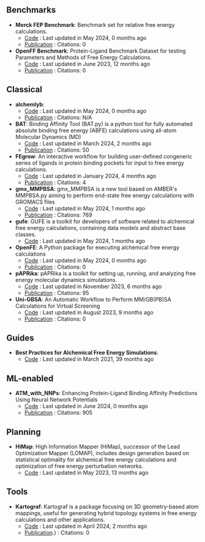 
## **Benchmarks**
- **Merck FEP Benchmark**: Benchmark set for relative free energy calculations.
	- [Code](https://github.com/MCompChem/fep-benchmark) : Last updated in May 2024, 0 months ago
	- [Publication](https://doi.org/10.5281/zenodo.3360435) : Citations: 0
- **OpenFF Benchmark**: Protein-Ligand Benchmark Dataset for testing Parameters and Methods of Free Energy Calculations.
	- [Code](https://github.com/openforcefield/protein-ligand-benchmark) : Last updated in June 2023, 12 months ago
	- [Publication](https://doi.org/10.5281/zenodo.4813735.svg) : Citations: 0

## **Classical**
- **alchemlyb**: 
	- [Code](https://github.com/alchemistry/alchemlyb) : Last updated in May 2024, 0 months ago
	- [Publication](https://zenodo.org/badge/latestdoi/68669096) : Citations: N/A
- **BAT**: Binding Affinity Tool (BAT.py) is a python tool for fully automated absolute binding free energy (ABFE) calculations using all-atom Molecular Dynamics (MD)
	- [Code](https://github.com/GHeinzelmann/BAT.py) : Last updated in March 2024, 2 months ago
	- [Publication](https://doi.org/10.1038/s41598-020-80769-1) : Citations: 50
- **FEgrow**: An interactive workflow for building user-defined congeneric series of ligands in protein binding pockets for input to free energy calculations.
	- [Code](https://github.com/cole-group/FEgrow) : Last updated in January 2024, 4 months ago
	- [Publication](https://doi.org/10.1038/s42004-022-00754-9) : Citations: 4
- **gmx_MMPBSA**: gmx_MMPBSA is a new tool based on AMBER's MMPBSA.py aiming to perform end-state free energy calculations with GROMACS files
	- [Code](https://github.com/Valdes-Tresanco-MS/gmx_MMPBSA) : Last updated in May 2024, 1 months ago
	- [Publication](https://doi.org/10.1021/acs.jctc.1c00645) : Citations: 769
- **gufe**: GUFE is a toolkit for developers of software related to alchemical free energy calculations, containing data models and abstract base classes.
	- [Code](https://github.com/OpenFreeEnergy/gufe) : Last updated in May 2024, 1 months ago
- **OpenFE**: A Python package for executing alchemical free energy calculations
	- [Code](https://github.com/OpenFreeEnergy/openfe) : Last updated in May 2024, 0 months ago
	- [Publication](https://doi.org/10.5281/zenodo.8344248.svg) : Citations: 0
- **pAPRika**: pAPRika is a toolkit for setting up, running, and analyzing free energy molecular dynamics simulations.
	- [Code](https://github.com/GilsonLabUCSD/pAPRika) : Last updated in November 2023, 6 months ago
	- [Publication](https://doi.org/10.1021/acs.jctc.5b00405) : Citations: 95
- **Uni-GBSA**: An Automatic Workflow to Perform MM/GB(PB)SA Calculations for Virtual Screening
	- [Code](https://github.com/dptech-corp/Uni-GBSA) : Last updated in August 2023, 9 months ago
	- [Publication](https://doi.org/10.1093/bib/bbad218/7199492) : Citations: 0

## **Guides**
- **Best Practices for Alchemical Free Energy Simulations**: 
	- [Code](https://github.com/alchemistry/alchemical-best-practices) : Last updated in March 2021, 39 months ago

## **ML-enabled**
- **ATM_with_NNPs**: Enhancing Protein-Ligand Binding Affinity Predictions Using Neural Network Potentials
	- [Code](https://github.com/compsciencelab/ATM_benchmark/tree/main/ATM_With_NNPs) : Last updated in June 2024, 0 months ago
	- [Publication](https://doi.org/10.1021/ja512751q) : Citations: 905

## **Planning**
- **HiMap**: High Information Mapper (HiMap), successor of the Lead Optimization Mapper (LOMAP), includes design generation based on statistical optimality for alchemical free energy calculations and optimization of free energy perturbation networks.
	- [Code](https://github.com/MobleyLab/HiMap) : Last updated in May 2023, 13 months ago

## **Tools**
- **Kartograf**: Kartograf is a package focusing on 3D geometry-based atom mappings, useful for generating hybrid topology systems in free energy calculations and other applications.
	- [Code](https://github.com/OpenFreeEnergy/kartograf) : Last updated in April 2024, 2 months ago
	- [Publication](https://doi.org/10.1021/acs.jctc.3c01206).) : Citations: 0
